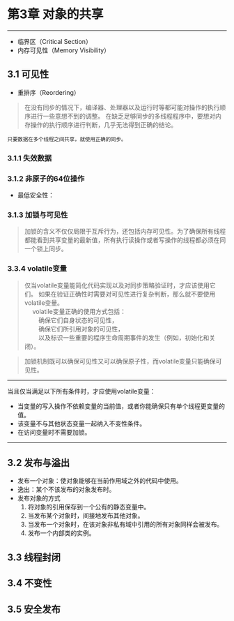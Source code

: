 # 第3章 对象的共享
---
* 临界区（Critical Section）
* 内存可见性（Memory Visibility）
## 3.1 可见性
* 重排序（Reordering）
> 在没有同步的情况下，编译器、处理器以及运行时等都可能对操作的执行顺序进行一些意想不到的调整。
> 在缺乏足够同步的多线程程序中，要想对内存操作的执行顺序进行判断，几乎无法得到正确的结论。

    只要数据在多个线程之间共享，就使用正确的同步。
    
### 3.1.1 失效数据
### 3.1.2 非原子的64位操作
* 最低安全性：
### 3.1.3 加锁与可见性
> 加锁的含义不仅仅局限于互斥行为，还包括内存可见性。为了确保所有线程都能看到共享变量的最新值，所有执行读操作或者写操作的线程都必须在同一个锁上同步。

### 3.3.4 volatile变量
> 仅当volatile变量能简化代码实现以及对同步策略验证时，才应该使用它们。
> 如果在验证正确性时需要对可见性进行复杂判断，那么就不要使用volatile变量。  
> &emsp; volatile变量正确的使用方式包括：  
> &emsp;&emsp; 确保它们自身状态的可见性，  
> &emsp;&emsp; 确保它们所引用对象的可见性，  
> &emsp;&emsp; 以及标识一些重要的程序生命周期事件的发生（例如，初始化和关闭）。

> 加锁机制既可以确保可见性又可以确保原子性，而volatile变量只能确保可见性。

---
当且仅当满足以下所有条件时，才应使用volatile变量：
* 当变量的写入操作不依赖变量的当前值，或者你能确保只有单个线程更变量的值。
* 该变量不与其他状态变量一起纳入不变性条件。
* 在访问变量时不需要加锁。
---
## 3.2 发布与溢出
* 发布一个对象：使对象能够在当前作用域之外的代码中使用。
* 逸出：某个不该发布的对象发布时。
* 发布对象的方式
    1. 将对象的引用保存到一个公有的静态变量中。  
    2. 当发布某个对象时，间接地发布其他对象。
    3. 当发布一个对象时，在该对象非私有域中引用的所有对象同样会被发布。
    4. 发布一个内部类的实例。
    
## 3.3 线程封闭
## 3.4 不变性
## 3.5 安全发布

